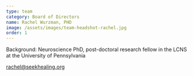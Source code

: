 ```yaml
---
type: team
category: Board of Directors
name: Rachel Wurzman, PHD
image: /assets/images/team-headshot-rachel.jpg
order: 1
---
```


Background: Neuroscience PhD, post-doctoral research fellow in the LCNS at the University of Pennsylvania

<rachel@seekhealing.org>